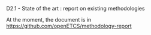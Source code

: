 D2.1 - State of the art : report on existing methodologies

At the moment, the document is in https://github.com/openETCS/methodology-report
